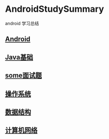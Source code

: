 # AndroidStudySummary

android 学习总结

## [Android](https://github.com/woaigmz/AndroidStudySummary/blob/master/Android/catalog.md)

## [Java基础](https://github.com/woaigmz/AndroidStudySummary/blob/master/Java%E5%9F%BA%E7%A1%80/catalog.md)

## [some面试题](https://github.com/woaigmz/AndroidStudySummary/blob/master/some%E9%9D%A2%E8%AF%95%E9%A2%98/catalog.md)

## [操作系统](https://github.com/woaigmz/AndroidStudySummary/blob/master/%E6%93%8D%E4%BD%9C%E7%B3%BB%E7%BB%9F/catalog.md)

## [数据结构](https://github.com/woaigmz/AndroidStudySummary/blob/master/%E6%95%B0%E6%8D%AE%E7%BB%93%E6%9E%84/catalog.md)

## [计算机网络](https://github.com/woaigmz/AndroidStudySummary/blob/master/%E8%AE%A1%E7%AE%97%E6%9C%BA%E7%BD%91%E7%BB%9C/catalog.md)